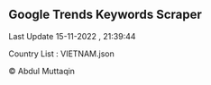 

## Google Trends Keywords Scraper 
 
Last Update 15-11-2022 , 21:39:44

Country List :
VIETNAM.json



© Abdul Muttaqin 

